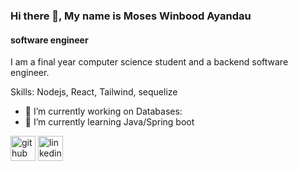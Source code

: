 ### Hi there 👋, My name is Moses Winbood Ayandau
#### software engineer
I am a final year computer science student and a backend software engineer. 

Skills: Nodejs, React, Tailwind, sequelize

- 🔭 I’m currently working on Databases: 
- 🌱 I’m currently learning Java/Spring boot 


[<img src='https://cdn.jsdelivr.net/npm/simple-icons@3.0.1/icons/github.svg' alt='github' height='40'>](https://github.com/https://github.com/mwayandau1)  [<img src='https://cdn.jsdelivr.net/npm/simple-icons@3.0.1/icons/linkedin.svg' alt='linkedin' height='40'>](https://www.linkedin.com/in/https://www.linkedin.com/in/moses-ayandau//)  

